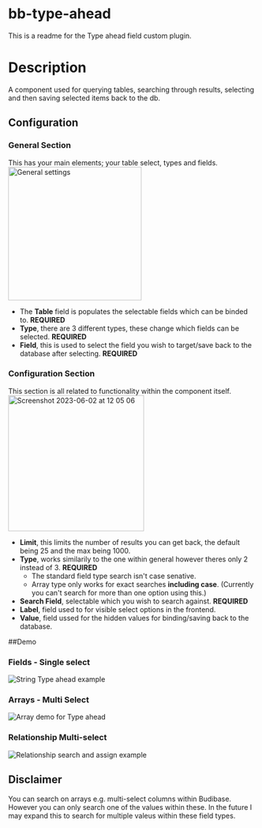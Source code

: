 # bb-type-ahead
This is a readme for the Type ahead field custom plugin.

# Description
A component used for querying tables, searching through results, selecting and then saving selected items back to the db.

## Configuration

### General Section
This has your main elements; your table select, types and fields.\
<img width="270" alt="General settings" src="https://github.com/ConorWebb96/bb-typehead/assets/126772285/c62f41c6-e3d4-47f3-89df-1feea5143686">
* The **Table** field is populates the selectable fields which can be binded to. **REQUIRED**
* **Type**, there are 3 different types, these change which fields can be selected. **REQUIRED**
* **Field**, this is used to select the field you wish to target/save back to the database after selecting. **REQUIRED**

### Configuration Section
This section is all related to functionality within the component itself.\
<img width="275" alt="Screenshot 2023-06-02 at 12 05 06" src="https://github.com/ConorWebb96/bb-typehead/assets/126772285/072d9baf-95fd-4f40-b703-b7afe2cb6332">
* **Limit**, this limits the number of results you can get back, the default being 25 and the max being 1000.
* **Type**, works similarily to the one within general however theres only 2 instead of 3. **REQUIRED**
  * The standard field type search isn't case senative.
  * Array type only works for exact searches **including case**. (Currently you can't search for more than one option using this.)  
* **Search Field**, selectable which you wish to search against. **REQUIRED**
* **Label**, field used to for visible select options in the frontend.
* **Value**, field ussed for the hidden values for binding/saving back to the database.

##Demo
### Fields - Single select
![String Type ahead example](https://github.com/ConorWebb96/bb-typehead/assets/126772285/edc49b0a-2dd5-48da-808c-9d6e30ff1841)

### Arrays - Multi Select
![Array demo for Type ahead](https://github.com/ConorWebb96/bb-typehead/assets/126772285/43895e08-1a7a-4c0b-8e01-437e2608086e)

### Relationship Multi-select
![Relationship search and assign example](https://github.com/ConorWebb96/bb-typehead/assets/126772285/b94b7fa6-02fe-496f-9bf4-546f74339e97)

## Disclaimer
You can search on arrays e.g. multi-select columns within Budibase. However you can only search one of the values within these. In the future I may expand this to search for multiple valeus within these field types.
